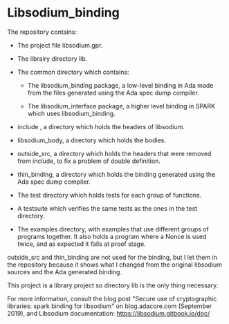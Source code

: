 # Libsodium_binding

The repository contains:

   - The project file libsodium.gpr.

   - The librairy directory lib.

   - The common directory which contains:

        - The libsodium_binding package, a low-level binding in Ada made from the files generated using the Ada spec dump compiler.

        - The libsodium_interface package, a higher level binding in SPARK which uses libsodium_binding.

   - include , a directory which holds the headers of libsodium.

   - libsodium_body, a directory which holds the bodies.

   - outside_src, a directory which holds the headers that were removed from include, to fix a problem of double definition.

   - thin_binding, a directory which holds the binding generated using the Ada spec dump compiler.

   - The test directory which holds tests for each group of functions.

   - A testsuite which verifies the same tests as the ones in the test directory.

   - The examples directory, with examples that use different groups of programs together. It also holds a program where a Nonce is used twice, and as expected it fails at proof stage.

outside_src and thin_binding are not used for the binding, but I let them in the repository because it shows what I changed from the original libsodium sources and the Ada generated binding.

This project is a library project so directory lib is the only thing necessary.

For more information, consult the blog post "Secure use of cryptographic libraries: spark binding for libsodium" on blog.adacore.com (September 2019), and Libsodium documentation: https://libsodium.gitbook.io/doc/

